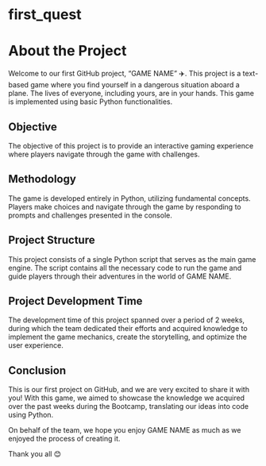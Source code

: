 # first_quest
# About the Project

Welcome to our first GitHub project, “GAME NAME” ✈️. This project is a text-based game where you find yourself in a dangerous situation aboard a plane. The lives of everyone, including yours, are in your hands. This game is implemented using basic Python functionalities.

## Objective

The objective of this project is to provide an interactive gaming experience where players navigate through the game with challenges.

## Methodology

The game is developed entirely in Python, utilizing fundamental concepts. Players make choices and navigate through the game by responding to prompts and challenges presented in the console.

## Project Structure

This project consists of a single Python script that serves as the main game engine. The script contains all the necessary code to run the game and guide players through their adventures in the world of GAME NAME.

## Project Development Time

The development time of this project spanned over a period of 2 weeks, during which the team dedicated their efforts and acquired knowledge to implement the game mechanics, create the storytelling, and optimize the user experience.

## Conclusion

This is our first project on GitHub, and we are very excited to share it with you! With this game, we aimed to showcase the knowledge we acquired over the past weeks during the Bootcamp, translating our ideas into code using Python.

On behalf of the team, we hope you enjoy GAME NAME as much as we enjoyed the process of creating it.

Thank you all 😊
